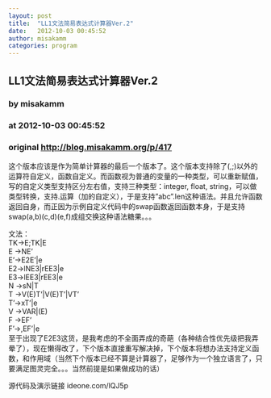 ```yaml
---
layout: post
title:  "LL1文法简易表达式计算器Ver.2"
date:   2012-10-03 00:45:52
author: misakamm
categories: program
---
```


## LL1文法简易表达式计算器Ver.2
### by misakamm
### at 2012-10-03 00:45:52
### original <http://blog.misakamm.org/p/417>

<p>这个版本应该是作为简单计算器的最后一个版本了。这个版本支持除了(,;)以外的运算符自定义，函数自定义。而函数视为普通的变量的一种类型，可以重新赋值，写的自定义类型支持区分左右值，支持三种类型：integer, float, string，可以做类型转换，支持.运算（加的自定义），于是支持”abc”.len这种语法。并且允许函数返回自身，而正因为示例自定义代码中的swap函数返回函数本身，于是支持swap(a,b)(c,d)(e,f)成组交换这种语法糖果。。。</p>
<p>文法：<br>
TK-&gt;E;TK|E<br>
E -&gt;NE’<br>
E’-&gt;E2E’|e<br>
E2-&gt;lNE3|rEE3|e<br>
E3-&gt;lEE3|rEE3|e<br>
N -&gt;sN|T<br>
T -&gt;V(E)T’|V(E)T’|VT’<br>
T’-&gt;xT’|e<br>
V -&gt;VAR|(E)<br>
F -&gt;EF’<br>
F’-&gt;,EF’|e<br>
至于出现了E2E3这货，是我考虑的不全面弄成的奇葩（各种结合性优先级把我弄晕了），现在懒得改了，下个版本直接重写解决掉，下个版本将想办法支持定义函数，和作用域（当然下个版本已经不算是计算器了，足够作为一个独立语言了，只要满足图灵完全。。。当然前提是如果做成功的话）</p>
<p>源代码及演示链接 <span></span> ideone.com/lQJ5p</p>